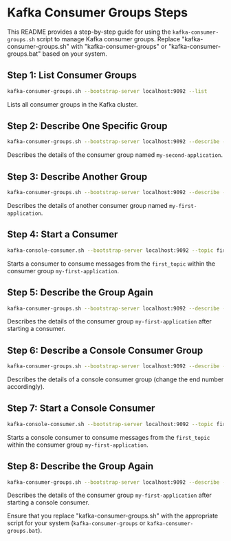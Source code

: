 # Kafka Consumer Groups Steps

This README provides a step-by-step guide for using the `kafka-consumer-groups.sh` script to manage Kafka consumer groups. Replace "kafka-consumer-groups.sh" with "kafka-consumer-groups" or "kafka-consumer-groups.bat" based on your system.

## Step 1: List Consumer Groups

```bash
kafka-consumer-groups.sh --bootstrap-server localhost:9092 --list
```

Lists all consumer groups in the Kafka cluster.

## Step 2: Describe One Specific Group

```bash
kafka-consumer-groups.sh --bootstrap-server localhost:9092 --describe --group my-second-application
```

Describes the details of the consumer group named `my-second-application`.

## Step 3: Describe Another Group

```bash
kafka-consumer-groups.sh --bootstrap-server localhost:9092 --describe --group my-first-application
```

Describes the details of another consumer group named `my-first-application`.

## Step 4: Start a Consumer

```bash
kafka-console-consumer.sh --bootstrap-server localhost:9092 --topic first_topic --group my-first-application
```

Starts a consumer to consume messages from the `first_topic` within the consumer group `my-first-application`.

## Step 5: Describe the Group Again

```bash
kafka-consumer-groups.sh --bootstrap-server localhost:9092 --describe --group my-first-application
```

Describes the details of the consumer group `my-first-application` after starting a consumer.

## Step 6: Describe a Console Consumer Group

```bash
kafka-consumer-groups.sh --bootstrap-server localhost:9092 --describe --group console-consumer-10592
```

Describes the details of a console consumer group (change the end number accordingly).

## Step 7: Start a Console Consumer

```bash
kafka-console-consumer.sh --bootstrap-server localhost:9092 --topic first_topic --group my-first-application
```

Starts a console consumer to consume messages from the `first_topic` within the consumer group `my-first-application`.

## Step 8: Describe the Group Again

```bash
kafka-consumer-groups.sh --bootstrap-server localhost:9092 --describe --group my-first-application
```

Describes the details of the consumer group `my-first-application` after starting a console consumer.

Ensure that you replace "kafka-consumer-groups.sh" with the appropriate script for your system (`kafka-consumer-groups` or `kafka-consumer-groups.bat`).
